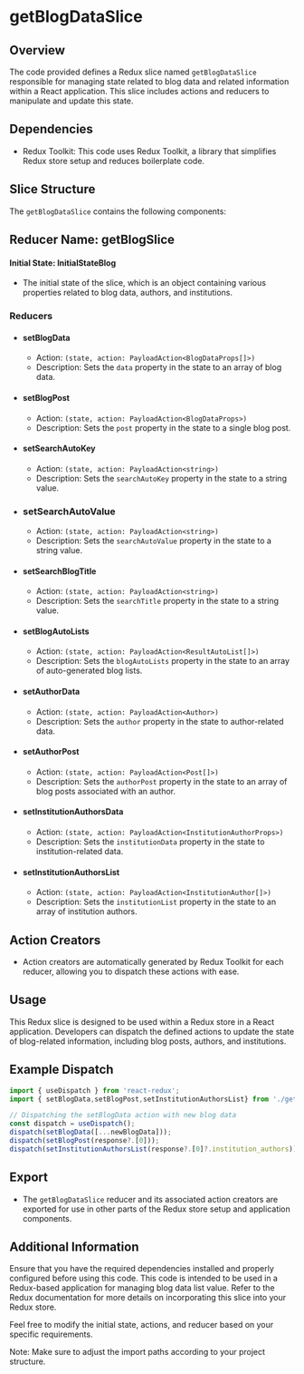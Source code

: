 # getBlogDataSlice
## Overview
The code provided defines a Redux slice named `getBlogDataSlice` responsible for managing state related to blog data and related information within a React application. This slice includes actions and reducers to manipulate and update this state.

## Dependencies
- Redux Toolkit: This code uses Redux Toolkit, a library that simplifies Redux store setup and reduces boilerplate code.

## Slice Structure
The `getBlogDataSlice` contains the following components:

## Reducer Name: getBlogSlice
#### Initial State: InitialStateBlog
- The initial state of the slice, which is an object containing various properties related to blog data, authors, and institutions.

### Reducers
- #### setBlogData
    - Action: `(state, action: PayloadAction<BlogDataProps[]>)`
    - Description: Sets the `data` property in the state to an array of blog data.
- #### setBlogPost
    - Action: `(state, action: PayloadAction<BlogDataProps>)`
    - Description: Sets the `post` property in the state to a single blog post.
- #### setSearchAutoKey
    - Action: `(state, action: PayloadAction<string>)`
    - Description: Sets the `searchAutoKey` property in the state to a string value.
- ### setSearchAutoValue
    - Action: `(state, action: PayloadAction<string>)`
    - Description: Sets the `searchAutoValue` property in the state to a string value.
- #### setSearchBlogTitle
    - Action: `(state, action: PayloadAction<string>)`
    - Description: Sets the `searchTitle` property in the state to a string value.
- #### setBlogAutoLists
    - Action: `(state, action: PayloadAction<ResultAutoList[]>)`
    - Description: Sets the `blogAutoLists` property in the state to an array of auto-generated blog lists.
- #### setAuthorData
    - Action: `(state, action: PayloadAction<Author>)`
    - Description: Sets the `author` property in the state to author-related data.
- #### setAuthorPost
    - Action: `(state, action: PayloadAction<Post[]>)`
    - Description: Sets the `authorPost` property in the state to an array of blog posts associated with an author.
- #### setInstitutionAuthorsData
    - Action: `(state, action: PayloadAction<InstitutionAuthorProps>)`
    - Description: Sets the `institutionData` property in the state to institution-related data.
- #### setInstitutionAuthorsList
    - Action: `(state, action: PayloadAction<InstitutionAuthor[]>)`
    - Description: Sets the `institutionList` property in the state to an array of institution authors.

## Action Creators
- Action creators are automatically generated by Redux Toolkit for each reducer, allowing you to dispatch these actions with ease.

## Usage
This Redux slice is designed to be used within a Redux store in a React application. Developers can dispatch the defined actions to update the state of blog-related information, including blog posts, authors, and institutions.

## Example Dispatch

```jsx
import { useDispatch } from 'react-redux';
import { setBlogData,setBlogPost,setInstitutionAuthorsList} from './getBlogDataSlice';

// Dispatching the setBlogData action with new blog data
const dispatch = useDispatch();
dispatch(setBlogData([...newBlogData]));
dispatch(setBlogPost(response?.[0]));
dispatch(setInstitutionAuthorsList(response?.[0]?.institution_authors));

```

## Export
- The `getBlogDataSlice` reducer and its associated action creators are exported for use in other parts of the Redux store setup and application components.

## Additional Information
Ensure that you have the required dependencies installed and properly configured before using this code. This code is intended to be used in a Redux-based application for managing blog data list value. Refer to the Redux documentation for more details on incorporating this slice into your Redux store.

Feel free to modify the initial state, actions, and reducer based on your specific requirements.

Note: Make sure to adjust the import paths according to your project structure.
